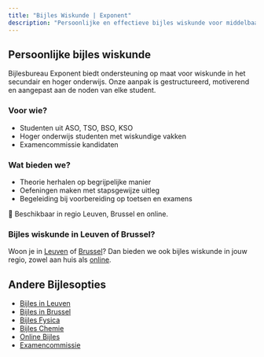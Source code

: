 ```yaml
---
title: "Bijles Wiskunde | Exponent"
description: "Persoonlijke en effectieve bijles wiskunde voor middelbaar en hoger onderwijs."
---
```


## Persoonlijke bijles wiskunde

Bijlesbureau Exponent biedt ondersteuning op maat voor wiskunde in het secundair en hoger onderwijs. Onze aanpak is gestructureerd, motiverend en aangepast aan de noden van elke student.

### Voor wie?

- Studenten uit ASO, TSO, BSO, KSO
- Hoger onderwijs studenten met wiskundige vakken
- Examencommissie kandidaten

### Wat bieden we?

- Theorie herhalen op begrijpelijke manier  
- Oefeningen maken met stapsgewijze uitleg  
- Begeleiding bij voorbereiding op toetsen en examens

📍 Beschikbaar in regio Leuven, Brussel en online.

### Bijles wiskunde in Leuven of Brussel?

Woon je in [Leuven](/bijles-leuven/) of [Brussel](/bijles-brussel/)? Dan bieden we ook bijles wiskunde in jouw regio, zowel aan huis als [online](/online-bijles/).

## Andere Bijlesopties

- [Bijles in Leuven](/bijles-leuven/)
- [Bijles in Brussel](/bijles-brussel/)
- [Bijles Fysica](/fysica/)
- [Bijles Chemie](/chemie/)
- [Online Bijles](/online-bijles/)
- [Examencommissie](/examencommissie/)
